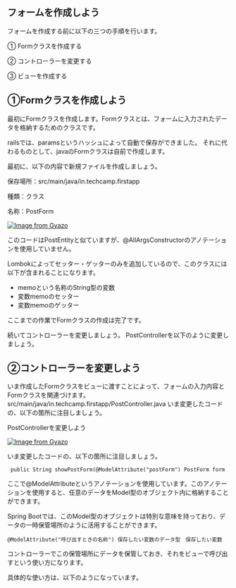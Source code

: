 ## フォームを作成しよう
フォームを作成する前に以下の三つの手順を行います。

① Formクラスを作成する


② コントローラーを変更する


③ ビューを作成する

## ①Formクラスを作成しよう
最初にFormクラスを作成します。Formクラスとは、フォームに入力されたデータを格納するためのクラスです。


railsでは、paramsというハッシュによって自動で保存ができました。
それに代わるものとして、javaのFormクラスは自前で作成します。


最初に、以下の内容で新規ファイルを作成しましょう。

保存場所：src/main/java/in.techcamp.firstapp


種類：クラス


名称：PostForm

[![Image from Gyazo](https://i.gyazo.com/d3223be686bd849b0328ca9081856a58.png)](https://gyazo.com/d3223be686bd849b0328ca9081856a58)



このコードはPostEntityと似ていますが、@AllArgsConstructorのアノテーションを使用していません。

Lombokによってセッター・ゲッターのみを追加しているので、このクラスには以下が含まれることになります。

- memoという名称のString型の変数
- 変数memoのセッター
- 変数memoのゲッター

ここまでの作業でFormクラスの作成は完了です。

続いてコントローラーを変更しましょう。
PostControllerを以下のように変更しましょう。



##  ②コントローラーを変更しよう
いま作成したFormクラスをビューに渡すことによって、フォームの入力内容とFormクラスを関連づけます。
src/main/java/in.techcamp.firstapp/PostController.java
いま変更したコードの、以下の箇所に注目しましょう。


PostControllerを変更しよう

[![Image from Gyazo](https://i.gyazo.com/eb0825b3048a4c02df7d0e7e568d0fff.png)](https://gyazo.com/eb0825b3048a4c02df7d0e7e568d0fff)

いま変更したコードの、以下の箇所に注目しましょう。

` public String showPostForm(@ModelAttribute("postForm") PostForm form`

ここで@ModelAttributeというアノテーションを使用しています。このアノテーションを使用すると、任意のデータをModel型のオブジェクト内に格納することができます。

Spring Bootでは、このModel型のオブジェクトは特別な意味を持っており、データの一時保管場所のように活用することができます。


`@ModelAttribute("呼び出すときの名称") 保存したい変数のデータ型　保存したい変数`


コントローラーでこの保管場所にデータを保管しておき、それをビューで呼び出すという使い方になります。

具体的な使い方は、以下のようになっています。

